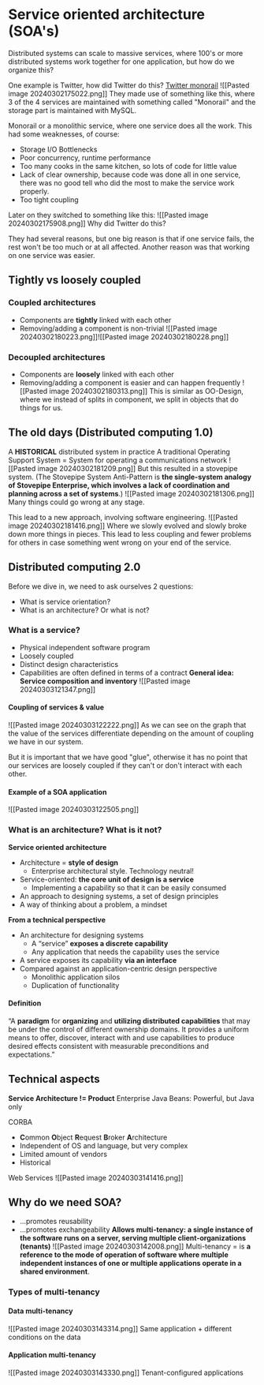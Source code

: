 # Service oriented architecture (SOA's)
Distributed systems can scale to massive services, where 100's or more distributed systems work together for one application, but how do we organize this? 

One example is Twitter, how did Twitter do this? [Twitter monorail](https://iosifache.me/twitter-architecture-trends)
![[Pasted image 20240302175022.png]]
They made use of something like this, where 3 of the 4 services are maintained with something called "Monorail" and the storage part is maintained with MySQL. 

Monorail or a monolithic service, where one service does all the work. This had some weaknesses, of course:
- Storage I/O Bottlenecks
- Poor concurrency, runtime performance
- Too many cooks in the same kitchen, so lots of code for little value
- Lack of clear ownership, because code was done all in one service, there was no good tell who did the most to make the service work properly.
- Too tight coupling

Later on they switched to something like this:
![[Pasted image 20240302175908.png]]
Why did Twitter do this?

They had several reasons, but one big reason is that if one service fails, the rest won't be too much or at all affected. Another reason was that working on one service was easier.
## Tightly vs loosely coupled
### Coupled architectures
- Components are **tightly** linked with each other
- Removing/adding a component is non-trivial
![[Pasted image 20240302180223.png]]![[Pasted image 20240302180228.png]]
### Decoupled architectures
- Components are **loosely** linked with each other
- Removing/adding a component is easier and can happen frequently
![[Pasted image 20240302180313.png]]
This is similar as OO-Design, where we instead of splits in component, we split in objects that do things for us.
## The old days (Distributed computing 1.0)
A **HISTORICAL** distributed system in practice 
A traditional Operating Support System = System for operating a communications network
![[Pasted image 20240302181209.png]]
But this resulted in a stovepipe system. (The Stovepipe System Anti-Pattern is **the single-system analogy of Stovepipe Enterprise, which involves a lack of coordination and planning across a set of systems**.)
![[Pasted image 20240302181306.png]]
Many things could go wrong at any stage.

This lead to a new approach, involving software engineering.
![[Pasted image 20240302181416.png]]
Where we slowly evolved and slowly broke down more things in pieces. This lead to less coupling and fewer problems for others in case something went wrong on your end of the service.
## Distributed computing 2.0
Before we dive in, we need to ask ourselves 2 questions:
- What is service orientation?
- What is an architecture? Or what is not?
### What is a service?
- Physical independent software program
- Loosely coupled
- Distinct design characteristics
- Capabilities are often defined in terms of a contract
**General idea: Service composition and inventory**
![[Pasted image 20240303121347.png]]
#### Coupling of services & value
![[Pasted image 20240303122222.png]]
As we can see on the graph that the value of the services differentiate depending on the amount of coupling we have in our system.

But it is important that we have good "glue", otherwise it has no point that our services are loosely coupled if they can't or don't interact with each other.
#### Example of a SOA application
![[Pasted image 20240303122505.png]]
### What is an architecture? What is it not?
**Service oriented architecture**
- Architecture = **style of design**
	- Enterprise architectural style. Technology neutral!
- Service-oriented: **the core unit of design is a service**
	- Implementing a capability so that it can be easily consumed
- An approach to designing systems, a set of design principles
- A way of thinking about a problem, a mindset

**From a technical perspective**
- An architecture for designing systems
	- A “service” **exposes a discrete capability**
	- Any application that needs the capability uses the service
- A service exposes its capability **via an interface**
- Compared against an application-centric design perspective
	- Monolithic application silos
	- Duplication of functionality
#### Definition
“A **paradigm** for **organizing** and **utilizing distributed capabilities** that may be under the control of different ownership domains. It provides a uniform means to offer, discover, interact with and use capabilities to produce desired effects consistent with measurable preconditions and expectations.”
## Technical aspects
**Service Architecture != Product**
Enterprise Java Beans: Powerful, but Java only

CORBA
- **C**ommon **O**bject **R**equest **B**roker **A**rchitecture
- Independent of OS and language, but very complex
- Limited amount of vendors
- Historical

Web Services
![[Pasted image 20240303141416.png]]
## Why do we need SOA?
- …promotes reusability
- …promotes exchangeability
**Allows multi-tenancy: a single instance of the software runs on a server, serving multiple client-organizations (tenants)**
![[Pasted image 20240303142008.png]]
Multi-tenancy = is **a reference to the mode of operation of software where multiple independent instances of one or multiple applications operate in a shared environment**.
### Types of multi-tenancy
#### Data multi-tenancy
![[Pasted image 20240303143314.png]]
Same application + different conditions on the data
#### Application multi-tenancy
![[Pasted image 20240303143330.png]]
Tenant-configured applications

